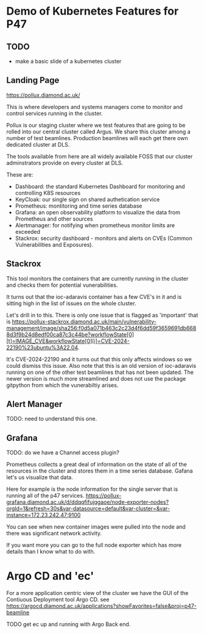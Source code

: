 # Demo of Kubernetes Features for P47

## TODO

- make a basic slide of a kubernetes cluster

## Landing Page
https://pollux.diamond.ac.uk/

This is where developers and systems managers come to monitor and control services running in the cluster.

Pollux is our staging cluster where we test features that are going to be rolled into our central cluster called Argus. We share this cluster among a number of test beamlines. Production beamlines will each get there own dedicated cluster at DLS.

The tools available from here are all widely available FOSS that our cluster adminstrators provide on every cluster at DLS.

These are:

- Dashboard: the standard Kubernetes Dashboard for monitoring and controlling K8S resources
- KeyCloak: our single sign on shared authetication service
- Prometheus: montitoring and time series database
- Grafana: an open observability platform to visualize the data from Prometheus and other sources
- Alertmanager: for notifying when prometheus monitor limits are exceeded
- Stackrox: security dashboard - monitors and alerts on CVEs (Common Vulnerabilities and Exposures).

## Stackrox

This tool monitors the containers that are currently running in the cluster and checks them for potential vunerabilities.

It turns out that the ioc-adaravis container has a few CVE's in it and is sitting high in the list of issues on the whole cluster.

Let's drill in to this. There is only one issue that is flagged as 'important' that is https://pollux-stackrox.diamond.ac.uk/main/vulnerability-management/image/sha256:f0d5a071b463c2c23d4f6dd59f3659691db6688d3f9b24d8edf00ca87c3c44be?workflowState[0][t]=IMAGE_CVE&workflowState[0][i]=CVE-2024-22190%23ubuntu%3A22.04.

It's CVE-2024-22190 and it turns out that this only affects windows so we could dismiss this issue. Also note that this is an old version of ioc-adaravis running on one of the other test beamlines that has not been updated. The newer version is much more streamlined and does not use the package gitpython from which the vunerabiltiy arises.

## Alert Manager

TODO: need to understand this one.

## Grafana

TODO: do we have a Channel access plugin?

Prometheus collects a great deal of information on the state of all of the resources in the cluster and stores them in a time series database. Gafana let's us visualize that data.

Here for example is the node information for the single server that is running all of the p47 services. https://pollux-grafana.diamond.ac.uk/d/ddqqfifujqgaoe/node-exporter-nodes?orgId=1&refresh=30s&var-datasource=default&var-cluster=&var-instance=172.23.242.47:9100

You can see when new container images were pulled into the node and there was significant network activity.

If you want more you can go to the full node exporter which has more details than I know what to do with.

# Argo CD and 'ec'

For a more application centric view of the cluster we have the GUI of the Contiuous Deployment tool Argo CD. see https://argocd.diamond.ac.uk/applications?showFavorites=false&proj=p47-beamline

TODO get ec up and running with Argo Back end.

